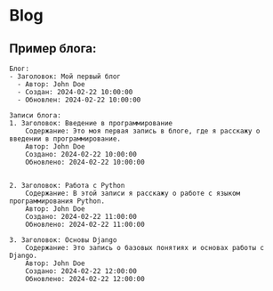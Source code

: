 # Blog 

## Пример блога:

    Блог:
    - Заголовок: Мой первый блог
      - Автор: John Doe
      - Создан: 2024-02-22 10:00:00
      - Обновлен: 2024-02-22 10:00:00
    
    Записи блога:
    1. Заголовок: Введение в программирование
        Содержание: Это моя первая запись в блоге, где я расскажу о введении в программирование.
        Автор: John Doe
        Создано: 2024-02-22 10:00:00
        Обновлено: 2024-02-22 10:00:00


    2. Заголовок: Работа с Python
        Содержание: В этой записи я расскажу о работе с языком программирования Python.
        Автор: John Doe
        Создано: 2024-02-22 11:00:00
        Обновлено: 2024-02-22 11:00:00

    3. Заголовок: Основы Django
        Содержание: Это запись о базовых понятиях и основах работы с Django.
        Автор: John Doe
        Создано: 2024-02-22 12:00:00
        Обновлено: 2024-02-22 12:00:00
